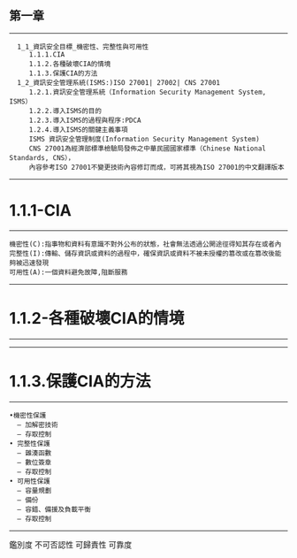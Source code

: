 ## 第一章
---

      1_1_資訊安全目標_機密性、完整性與可用性
         1.1.1.CIA
         1.1.2.各種破壞CIA的情境
         1.1.3.保護CIA的方法
      1_2_資訊安全管理系統(ISMS:)ISO 27001| 27002| CNS 27001
         1.2.1.資訊安全管理系統（Information Security Management System, ISMS）
         1.2.2.導入ISMS的目的
         1.2.3.導入ISMS的過程與程序:PDCA
         1.2.4.導入ISMS的關鍵主義事項
         ISMS 資訊安全管理制度(Information Security Management System) 
         CNS 27001為經濟部標準檢驗局發佈之中華民國國家標準（Chinese National Standards, CNS），
         內容參考ISO 27001不變更技術內容修訂而成，可將其視為ISO 27001的中文翻譯版本
         
---
# 1.1.1-CIA
---

    機密性(C):指事物和資料有意識不對外公布的狀態，社會無法透過公開途徑得知其存在或者內
    完整性(I):傳輸、儲存資訊或資料的過程中，確保資訊或資料不被未授權的篡改或在篡改後能夠被迅速發現
    可用性(A):一個資料避免故障,阻斷服務
    
---
# 1.1.2-各種破壞CIA的情境
---

---
# 1.1.3.保護CIA的方法
---

    •機密性保護
      – 加解密技術
      – 存取控制
    • 完整性保護
      – 雜湊函數
      – 數位簽章
      – 存取控制   
    • 可用性保護
      – 容量規劃
      – 備份
      – 容錯、備援及負載平衡
      – 存取控制

---


鑑別度
不可否認性
可歸責性
可靠度

   
   
   
   
